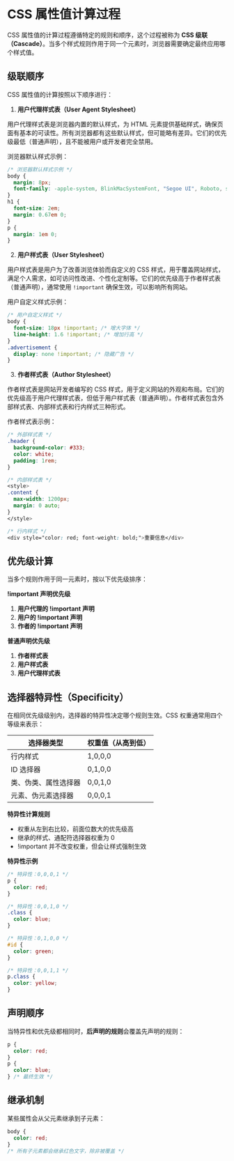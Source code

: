 # CSS 属性值计算过程

CSS 属性值的计算过程遵循特定的规则和顺序，这个过程被称为 **CSS 级联（Cascade）**。当多个样式规则作用于同一个元素时，浏览器需要确定最终应用哪个样式值。

## 级联顺序

CSS 属性值的计算按照以下顺序进行：

1. **用户代理样式表（User Agent Stylesheet）**

用户代理样式表是浏览器内置的默认样式，为 HTML 元素提供基础样式，确保页面有基本的可读性。所有浏览器都有这些默认样式，但可能略有差异。它们的优先级最低（普通声明），且不能被用户或开发者完全禁用。

浏览器默认样式示例：

```css
/* 浏览器默认样式示例 */
body {
  margin: 8px;
  font-family: -apple-system, BlinkMacSystemFont, "Segoe UI", Roboto, sans-serif;
}
h1 {
  font-size: 2em;
  margin: 0.67em 0;
}
p {
  margin: 1em 0;
}
```

2. **用户样式表（User Stylesheet）**

用户样式表是用户为了改善浏览体验而自定义的 CSS 样式，用于覆盖网站样式，满足个人需求，如可访问性改进、个性化定制等。它们的优先级高于作者样式表（普通声明），通常使用 `!important` 确保生效，可以影响所有网站。

用户自定义样式示例：

```css
/* 用户自定义样式 */
body {
  font-size: 18px !important; /* 增大字体 */
  line-height: 1.6 !important; /* 增加行高 */
}
.advertisement {
  display: none !important; /* 隐藏广告 */
}
```

3. **作者样式表（Author Stylesheet）**

作者样式表是网站开发者编写的 CSS 样式，用于定义网站的外观和布局。它们的优先级高于用户代理样式表，但低于用户样式表（普通声明）。作者样式表包含外部样式表、内部样式表和行内样式三种形式。

作者样式表示例：

```css
/* 外部样式表 */
.header {
  background-color: #333;
  color: white;
  padding: 1rem;
}

/* 内部样式表 */
<style>
.content {
  max-width: 1200px;
  margin: 0 auto;
}
</style>

/* 行内样式 */
<div style="color: red; font-weight: bold;">重要信息</div>
```

## 优先级计算

当多个规则作用于同一元素时，按以下优先级排序：

**!important 声明优先级**

1. **用户代理的 !important 声明**
2. **用户的 !important 声明**
3. **作者的 !important 声明**

**普通声明优先级**

1. **作者样式表**
2. **用户样式表**
3. **用户代理样式表**

## 选择器特异性（Specificity）

在相同优先级级别内，选择器的特异性决定哪个规则生效。CSS 权重通常用四个等级来表示：

| 选择器类型           | 权重值（从高到低） |
| -------------------- | ------------------ |
| 行内样式             | 1,0,0,0            |
| ID 选择器            | 0,1,0,0            |
| 类、伪类、属性选择器 | 0,0,1,0            |
| 元素、伪元素选择器   | 0,0,0,1            |

**特异性计算规则**

- 权重从左到右比较，前面位数大的优先级高
- 继承的样式、通配符选择器权重为 0
- !important 并不改变权重，但会让样式强制生效

**特异性示例**

```css
/* 特异性：0,0,0,1 */
p {
  color: red;
}

/* 特异性：0,0,1,0 */
.class {
  color: blue;
}

/* 特异性：0,1,0,0 */
#id {
  color: green;
}

/* 特异性：0,0,1,1 */
p.class {
  color: yellow;
}
```

## 声明顺序

当特异性和优先级都相同时，**后声明的规则**会覆盖先声明的规则：

```css
p {
  color: red;
}
p {
  color: blue;
} /* 最终生效 */
```

## 继承机制

某些属性会从父元素继承到子元素：

```css
body {
  color: red;
}
/* 所有子元素都会继承红色文字，除非被覆盖 */
```
